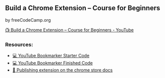 ## Build a Chrome Extension – Course for Beginners 
by freeCodeCamp.org

[📺 Build a Chrome Extension – Course for Beginners - YouTube](https://www.youtube.com/watch?v=0n809nd4Zu4)

### Resources:
- [💻 YouTube Bookmarker Starter Code](https://github.com/raman-at-pieces/youtube-bookmarker-starter-code)
- [💻 YouTube Bookmarker Finished Code](https://github.com/raman-at-pieces/youtube-bookmarker-finished-code)
- [🔗 Publishing extension on the chrome store docs](https://developer.chrome.com/docs/webstore/publish)